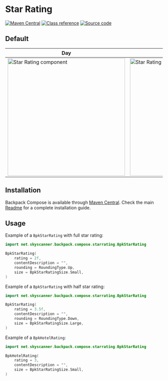 # Star Rating

[![Maven Central](https://img.shields.io/maven-central/v/net.skyscanner.backpack/backpack-compose)](https://search.maven.org/artifact/net.skyscanner.backpack/backpack-compose)
[![Class reference](https://img.shields.io/badge/Class%20reference-Android-blue)](https://backpack.github.io/android/backpack-compose/net.skyscanner.backpack.compose.starrating)
[![Source code](https://img.shields.io/badge/Source%20code-GitHub-lightgrey)](https://github.com/Skyscanner/backpack-android/tree/main/backpack-compose/src/main/kotlin/net/skyscanner/backpack/compose/starrating)

## Default

| Day                                                                                                                                                                  | Night                                                                                                                                                                               |
|----------------------------------------------------------------------------------------------------------------------------------------------------------------------|-------------------------------------------------------------------------------------------------------------------------------------------------------------------------------------|
| <img src="https://raw.githubusercontent.com/Skyscanner/backpack-android/main/docs/compose/StarRating/screenshots/all.png" alt="Star Rating component" width="375" /> | <img src="https://raw.githubusercontent.com/Skyscanner/backpack-android/main/docs/compose/StarRating/screenshots/all_dm.png" alt="Star Rating component - dark mode" width="375" /> |

## Installation

Backpack Compose is available through [Maven Central](https://search.maven.org/artifact/net.skyscanner.backpack/backpack-compose). Check the main [Readme](https://github.com/skyscanner/backpack-android#installation) for a complete installation guide.

## Usage

Example of a `BpkStarRating` with full star rating:

```Kotlin
import net.skyscanner.backpack.compose.starrating.BpkStarRating

BpkStarRating(
    rating = 2f,
    contentDescription = "",
    rounding = RoundingType.Up,
    size = BpkStarRatingSize.Small,
)
```

Example of a `BpkStarRating` with half star rating:

```Kotlin
import net.skyscanner.backpack.compose.starrating.BpkStarRating

BpkStarRating(
    rating = 3.5f,
    contentDescription = "",
    rounding = RoundingType.Down,
    size = BpkStarRatingSize.Large,
)
```

Example of a `BpkHotelRating`:

```Kotlin
import net.skyscanner.backpack.compose.starrating.BpkStarRating

BpkHotelRating(
    rating = 3,
    contentDescription = "",
    size = BpkStarRatingSize.Small,
)
```
